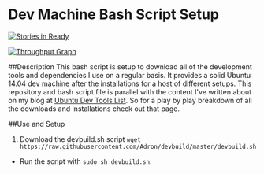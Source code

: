 # Dev Machine Bash Script Setup

[![Stories in Ready](https://badge.waffle.io/Adron/devbuild.png?label=ready&title=Ready)](https://waffle.io/Adron/devbuild)

[![Throughput Graph](https://graphs.waffle.io/Adron/devbuild/throughput.svg)](https://waffle.io/Adron/devbuild/metrics)

##Description
This bash script is setup to download all of the development tools and dependencies I use on a regular basis. It provides a solid Ubuntu 14.04 dev machine after the installations for a host of different setups. This repository and bash script file is parallel with the content I've written about on my blog at [Ubuntu Dev Tools List](http://compositecode.com/docs/ubuntu-dev-tools/). So for a play by play breakdown of all the downloads and installations check out that page.

##Use and Setup
	
1. Download the devbuild.sh script `wget https://raw.githubusercontent.com/Adron/devbuild/master/devbuild.sh`
* Run the script with `sudo sh devbuild.sh`.
